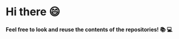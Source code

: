 # Hi there :smile:
#### Feel free to look and reuse the contents of the repositories! :books: :computer:
